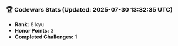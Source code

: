 ### 🏆 Codewars Stats (Updated: 2025-07-30 13:32:35 UTC)

- **Rank:** 8 kyu
- **Honor Points:** 3
- **Completed Challenges:** 1
